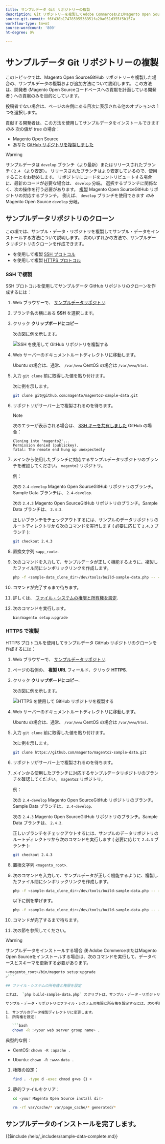 ```yaml
---
title: サンプルデータ Git リポジトリーの複製
description: Git リポジトリーを複製してAdobe CommerceおよびMagento Open Sourceサンプルデータをインストールするには、次の手順に従います。
source-git-commit: f6f438b17478505536351fa20a051d355f5b157a
workflow-type: tm+mt
source-wordcount: '800'
ht-degree: 0%

---
```



# サンプルデータ Git リポジトリーの複製

このトピックでは、Magento Open SourceGitHub リポジトリーを複製した場合の、サンプルデータの複製および追加方法について説明します。 この方法は、開発者 (Magento Open Sourceコードベースへの貢献を計画している開発者 ) への貢献のみを目的としています。

投稿者でない場合は、ページの左側にある目次に表示される他のオプションの 1 つを選択します。

貢献する開発者は、この方法を使用してサンプルデータをインストールできます *のみ* 次の値が true の場合：

* Magento Open Source
* あなた [GitHub リポジトリを複製しました](https://developer.adobe.com/commerce/contributor/guides/install/clone-repository/)

>[!WARNING]
>
>サンプルデータは `develop` ブランチ（より最新）またはリリースされたブランチ ( `2.4` （より安定）。 リリースされたブランチはより安定しているので、使用することをお勧めします。 リポジトリにコードをコントリビュートする場合に、最新のコードが必要な場合は、 `develop` 分岐。 選択するブランチに関係なく、次の操作を行う必要があります。 [複製](https://developer.adobe.com/commerce/contributor/guides/install/clone-repository/) Magento Open SourceGitHub リポジトリの対応するブランチ。 例えば、 `develop` ブランチを使用できます *のみ* Magento Open Source `develop` 分岐。

## サンプルデータリポジトリのクローン

この項では、サンプル・データ・リポジトリを複製してサンプル・データをインストールする方法について説明します。 次のいずれかの方法で、サンプルデータリポジトリのクローンを作成できます。

* を使用して複製 [SSH プロトコル](#clone-with-ssh)
* を使用して複製 [HTTPS プロトコル](#clone-with-https)

### SSH で複製

SSH プロトコルを使用してサンプルデータ GitHub リポジトリのクローンを作成するには：

1. Web ブラウザーで、 [サンプルデータリポジトリ](https://github.com/magento/magento2-sample-data).
1. ブランチ名の横にある **SSH** を選択します。
1. クリック **クリップボードにコピー**

   次の図に例を示します。

   ![SSH を使用して GitHub リポジトリを複製する](../../assets/installation/install_mage2_clone-ssh.png)

1. Web サーバーのドキュメントルートディレクトリに移動します。

   Ubuntu の場合は、通常、 `/var/www` CentOS の場合は `/var/www/html`.

1. 入力 `git clone` 前に取得した値を貼り付けます。

   次に例を示します。

   ```bash
   git clone git@github.com:magento/magento2-sample-data.git
   ```

1. リポジトリがサーバー上で複製されるのを待ちます。

   >[!NOTE]
   >
   >次のエラーが表示される場合は、 [SSH キーを共有しました](https://docs.github.com/articles/generating-ssh-keys/) GitHub の場合：<br>

   ```terminal
   Cloning into 'magento2'...
   Permission denied (publickey).
   fatal: The remote end hung up unexpectedly
   ```

1. メインから使用したブランチに対応するサンプルデータリポジトリのブランチを確認してください。 `magento2` リポジトリ。

   例：

   次の `2.4-develop` Magento Open SourceGitHub リポジトリのブランチ。Sample Data ブランチは、 `2.4-develop`.

   次の `2.4.3` Magento Open SourceGitHub リポジトリのブランチ。Sample Data ブランチは、 `2.4.3`.

   正しいブランチをチェックアウトするには、サンプルのデータリポジトリのルートディレクトリから次のコマンドを実行します ( 必要に応じて `2.4.3` ブランチ ):

   ```bash
   git checkout 2.4.3
   ```

1. 置換文字列 `<app_root>`.
1. 次のコマンドを入力して、サンプルデータが正しく機能するように、複製したファイル間にシンボリックリンクを作成します。

   ```bash
   php -f <sample-data_clone_dir>/dev/tools/build-sample-data.php -- --ce-source="<path_to_your_magento_instance>"
   ```

1. コマンドが完了するまで待ちます。

1. 詳しくは、 [ファイル・システムの権限と所有権を設定](#set-file-system-ownership-and-permissions).

1. 次のコマンドを実行します。

   ```bash
   bin/magento setup:upgrade
   ```

### HTTPS で複製

HTTPS プロトコルを使用してサンプルデータ GitHub リポジトリのクローンを作成するには：

1. Web ブラウザーで、 [サンプルデータリポジトリ](https://github.com/magento/magento2-sample-data).
1. ページの右側の、 **複製 URL** フィールド、クリック **HTTPS**.
1. クリック **クリップボードにコピー**.

   次の図に例を示します。

   ![HTTPS を使用して GitHub リポジトリを複製する](../../assets/installation/install_mage2_clone-https.png)

1. Web サーバーのドキュメントルートディレクトリに移動します。

   Ubuntu の場合は、通常、 `/var/www` CentOS の場合は `/var/www/html`.

1. 入力 `git clone` 前に取得した値を貼り付けます。

   次に例を示します。

   ```bash
   git clone https://github.com/magento/magento2-sample-data.git
   ```

1. リポジトリがサーバー上で複製されるのを待ちます。
1. メインから使用したブランチに対応するサンプルデータリポジトリのブランチを確認してください。 `magento2` リポジトリ。

   例：

   次の `2.4-develop` Magento Open SourceGitHub リポジトリのブランチ。Sample Data ブランチは、 `2.4-develop`.

   次の `2.4.3` Magento Open SourceGitHub リポジトリのブランチ。Sample Data ブランチは、 `2.4.3`.

   正しいブランチをチェックアウトするには、サンプルのデータリポジトリのルートディレクトリから次のコマンドを実行します ( 必要に応じて `2.4.3` ブランチ ):

   ```bash
   git checkout 2.4.3
   ```

1. 置換文字列 `<magento_root>`.
1. 次のコマンドを入力して、サンプルデータが正しく機能するように、複製したファイル間にシンボリックリンクを作成します。

   ```bash
   php -f <sample-data_clone_dir>/dev/tools/build-sample-data.php -- --ce-source="<path_to_your_magento_instance>"
   ```

   以下に例を挙げます。

   ```bash
   php -f <sample-data_clone_dir>/dev/tools/build-sample-data.php -- --ce-source="/var/www/magento2"
   ```

1. コマンドが完了するまで待ちます。
1. 次の節を参照してください。

>[!WARNING]
>
>サンプルデータをインストールする場合 *後* Adobe CommerceまたはMagento Open Sourceをインストールする場合は、次のコマンドを実行して、データベースとスキーマを更新する必要があります。
>
>
```bash
><magento_root>/bin/magento setup:upgrade
>```

## ファイル・システムの所有権と権限を設定

これは、 `php build-sample-data.php` スクリプトは、サンプル・データ・リポジトリとMagento Open Source・リポジトリの間にシンボリック・リンクを作成します。サンプル・データ・リポジトリでファイル・システムの権限と所有権を設定する必要があります。 そうしないと、ストアフロントにアクセス中にエラーが発生します。

サンプル・データ・リポジトリにファイル・システムの権限と所有権を設定するには、次の手順に従います。

1. サンプルのデータ複製ディレクトリに変更します。
1. 所有権を設定：

   ```bash
   chown -R :<your web server group name> .
   ```

   典型的な例：

   * CentOS: `chown -R :apache .`

   * Ubuntu: `chown -R :www-data .`

1. 権限の設定：

   ```bash
   find . -type d -exec chmod g+ws {} +
   ```

1. 静的ファイルをクリア：

   ```bash
   cd <your Magento Open Source install dir>
   ```

   ```bash
   rm -rf var/cache/* var/page_cache/* generated/*
   ```

## サンプルデータのインストールを完了します。

{{$include /help/_includes/sample-data-complete.md}}
